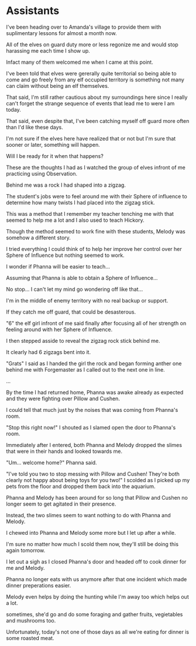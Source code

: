 # Assistants

I've been heading over to Amanda's village to provide them with suplimentary lessons for almost a month now.

All of the elves on guard duty more or less regonize me and would stop harassing me each time I show up.

Infact many of them welcomed me when I came at this point.

I've been told that elves were gererally quite territorial so being able to come and go freely from any elf occupied territory is something not many can claim without being an elf themselves.

That said, I'm still rather cautious about my surroundings here since I really can't forget the strange sequence of events that lead me to were I am today.

That said, even despite that, I've been catching myself off guard more often than I'd like these days.

I'm not sure if the elves here have realized that or not but I'm sure that sooner or later, something will happen. 

Will I be ready for it when that happens?

These are the thoughts I had as I watched the group of elves infront of me practicing using Observation.

Behind me was a rock I had shaped into a zigzag.

The student's jobs were to feel around me with their Sphere of influence to determine how many twists I had placed into the zigzag stick.

This was a method that I remember my teacher tenching me with that seemed to help me a lot and I also used to teach Hickory.

Though the method seemed to work fine with these students, Melody was somehow a different story.

I tried everything I could think of to help her improve her control over her Sphere of Influence but nothing seemed to work.

I wonder if Phanna will be easier to teach...

Assuming that Phanna is able to obtain a Sphere of Influence...

No stop... I can't let my mind go wondering off like that...

I'm in the middle of enemy territory with no real backup or support.

If they catch me off guard, that could be desasterous.

"6" the elf girl infront of me said finally after focusing all of her strength on feeling around with her Sphere of Influence.

I then stepped asside to reveal the zigzag rock stick behind me.

It clearly had 6 zigzags bent into it.

"Grats" I said as I handed the girl the rock and began forming anther one behind me with Forgemaster as I called out to the next one in line.

...

By the time I had returned home, Phanna was  awake already as expected and they were fighting over Pillow and Cushen.

I could tell that much just by the noises that was coming from Phanna's room.

"Stop this right now!" I shouted as I slamed open the door to Phanna's room.

Immediately after I entered, both Phanna and Melody dropped the slimes that were in their hands and looked towards me.

"Um... welcome home?" Phanna said.

"I've told you two to stop messing with Pillow and Cushen! They're both clearly not happy about being toys for you two!" I scolded as I picked up my pets from the floor and dropped them back into the aquarium.

Phanna and Melody has been around for so long that Pillow and Cushen no longer seem to get agitated in their presence.

Instead, the two slimes seem to want nothing to do with Phanna and Melody.

I chewed into Phanna and Melody some more but I let up after a while.

I'm sure no matter how much I scold them now, they'll still be doing this again tomorrow.

I let out a sigh as I closed Phanna's door and headed off to cook dinner for me and Melody.

Phanna no longer eats with us anymore after that one incident which made dinner preperations easier.

Melody even helps by doing the hunting while I'm away too which helps out a lot.

sometimes, she'd go and do some foraging and gather fruits, vegietables and mushrooms too.

Unfortunately, today's not one of those days as all we're eating for dinner is some roasted meat.


